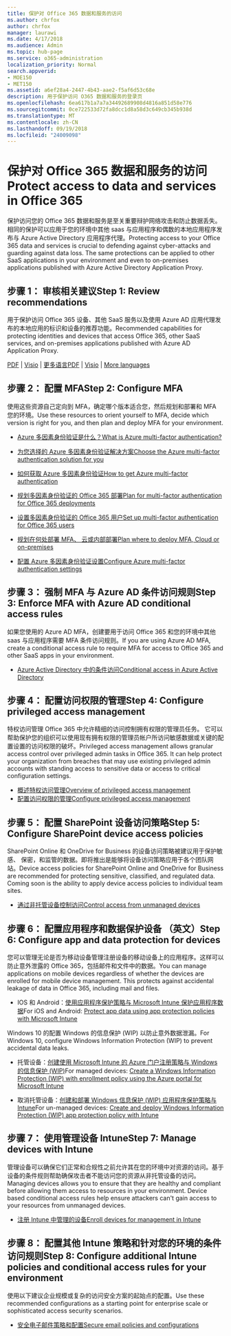 ```yaml
---
title: 保护对 Office 365 数据和服务的访问
ms.author: chrfox
author: chrfox
manager: laurawi
ms.date: 4/17/2018
ms.audience: Admin
ms.topic: hub-page
ms.service: o365-administration
localization_priority: Normal
search.appverid:
- MOE150
- MET150
ms.assetid: a6ef28a4-2447-4b43-aae2-f5af6d53c68e
description: 用于保护访问 O365 数据和服务的登录页
ms.openlocfilehash: 6ea617b1a7a7a34492689908d4816a851d58e776
ms.sourcegitcommit: 0ce722533d72fa8dcc1d8a58d3c649cb345b938d
ms.translationtype: MT
ms.contentlocale: zh-CN
ms.lasthandoff: 09/19/2018
ms.locfileid: "24009098"
---
```

# <a name="protect-access-to-data-and-services-in-office-365"></a><span data-ttu-id="fad25-103">保护对 Office 365 数据和服务的访问</span><span class="sxs-lookup"><span data-stu-id="fad25-103">Protect access to data and services in Office 365</span></span>

<span data-ttu-id="fad25-p101">保护访问您的 Office 365 数据和服务是至关重要辩护网络攻击和防止数据丢失。相同的保护可以应用于您的环境中其他 saas 与应用程序和偶数的本地应用程序发布与 Azure Active Directory 应用程序代理。</span><span class="sxs-lookup"><span data-stu-id="fad25-p101">Protecting access to your Office 365 data and services is crucial to defending against cyber-attacks and guarding against data loss. The same protections can be applied to other SaaS applications in your environment and even to on-premises applications published with Azure Active Directory Application Proxy.</span></span>
  
## <a name="step-1-review-recommendations"></a><span data-ttu-id="fad25-106">步骤 1： 审核相关建议</span><span class="sxs-lookup"><span data-stu-id="fad25-106">Step 1: Review recommendations</span></span>

<span data-ttu-id="fad25-107">用于保护访问 Office 365 设备、其他 SaaS 服务以及使用 Azure AD 应用代理发布的本地应用的标识和设备的推荐功能。</span><span class="sxs-lookup"><span data-stu-id="fad25-107">Recommended capabilities for protecting identities and devices that access Office 365, other SaaS services, and on-premises applications published with Azure AD Application Proxy.</span></span>
  
<span data-ttu-id="fad25-108">[PDF](https://go.microsoft.com/fwlink/p/?linkid=841656) | [Visio](https://go.microsoft.com/fwlink/p/?linkid=841657) | [更多语言](https://www.microsoft.com/download/details.aspx?id=55032)</span><span class="sxs-lookup"><span data-stu-id="fad25-108">[PDF](https://go.microsoft.com/fwlink/p/?linkid=841656) | [Visio](https://go.microsoft.com/fwlink/p/?linkid=841657) | [More languages](https://www.microsoft.com/download/details.aspx?id=55032)</span></span>
  
## <a name="step-2-configure-mfa"></a><span data-ttu-id="fad25-109">步骤 2： 配置 MFA</span><span class="sxs-lookup"><span data-stu-id="fad25-109">Step 2: Configure MFA</span></span>

<span data-ttu-id="fad25-110">使用这些资源自己定向到 MFA，确定哪个版本适合您，然后规划和部署和 MFA 您的环境。</span><span class="sxs-lookup"><span data-stu-id="fad25-110">Use these resources to orient yourself to MFA, decide which version is right for you, and then plan and deploy MFA for your environment.</span></span>
  
- [<span data-ttu-id="fad25-111">Azure 多因素身份验证是什么？</span><span class="sxs-lookup"><span data-stu-id="fad25-111">What is Azure multi-factor authentication?</span></span>](https://docs.microsoft.com/azure/multi-factor-authentication/multi-factor-authentication)
    
- [<span data-ttu-id="fad25-112">为您选择的 Azure 多因素身份验证解决方案</span><span class="sxs-lookup"><span data-stu-id="fad25-112">Choose the Azure multi-factor authentication solution for you</span></span>](https://docs.microsoft.com/azure/multi-factor-authentication/multi-factor-authentication-get-started)
    
- [<span data-ttu-id="fad25-113">如何获取 Azure 多因素身份验证</span><span class="sxs-lookup"><span data-stu-id="fad25-113">How to get Azure multi-factor authentication</span></span>](https://docs.microsoft.com/azure/multi-factor-authentication/multi-factor-authentication-versions-plans)
    
- [<span data-ttu-id="fad25-114">规划多因素身份验证的 Office 365 部署</span><span class="sxs-lookup"><span data-stu-id="fad25-114">Plan for multi-factor authentication for Office 365 deployments</span></span>](https://support.office.com/article/043807b2-21db-4d5c-b430-c8a6dee0e6ba)
    
- [<span data-ttu-id="fad25-115">设置多因素身份验证的 Office 365 用户</span><span class="sxs-lookup"><span data-stu-id="fad25-115">Set up multi-factor authentication for Office 365 users</span></span>](https://support.office.com/article/8f0454b2-f51a-4d9c-bcde-2c48e41621c6)
    
- [<span data-ttu-id="fad25-116">规划在何处部署 MFA、 云或内部部署</span><span class="sxs-lookup"><span data-stu-id="fad25-116">Plan where to deploy MFA, Cloud or on-premises</span></span>](https://docs.microsoft.com/azure/multi-factor-authentication/multi-factor-authentication-get-started)
    
- [<span data-ttu-id="fad25-117">配置 Azure 多因素身份验证设置</span><span class="sxs-lookup"><span data-stu-id="fad25-117">Configure Azure multi-factor authentication settings</span></span>](https://docs.microsoft.com/azure/multi-factor-authentication/multi-factor-authentication-whats-next)
    
## <a name="step-3-enforce-mfa-with-azure-ad-conditional-access-rules"></a><span data-ttu-id="fad25-118">步骤 3： 强制 MFA 与 Azure AD 条件访问规则</span><span class="sxs-lookup"><span data-stu-id="fad25-118">Step 3: Enforce MFA with Azure AD conditional access rules</span></span>

<span data-ttu-id="fad25-119">如果您使用的 Azure AD MFA，创建要用于访问 Office 365 和您的环境中其他 saas 与应用程序需要 MFA 条件访问规则。</span><span class="sxs-lookup"><span data-stu-id="fad25-119">If you are using Azure AD MFA, create a conditional access rule to require MFA for access to Office 365 and other SaaS apps in your environment.</span></span>
  
- [<span data-ttu-id="fad25-120">Azure Active Directory 中的条件访问</span><span class="sxs-lookup"><span data-stu-id="fad25-120">Conditional access in Azure Active Directory</span></span>](https://docs.microsoft.com/azure/active-directory/active-directory-conditional-access-azure-portal)
    
## <a name="step-4-configure-privileged-access-management"></a><span data-ttu-id="fad25-121">步骤 4： 配置访问权限的管理</span><span class="sxs-lookup"><span data-stu-id="fad25-121">Step 4: Configure privileged access management</span></span>

<span data-ttu-id="fad25-p102">特权访问管理 Office 365 中允许精细的访问控制拥有权限的管理员任务。 它可以帮助保护您的组织可以使用现有拥有权限的管理员帐户所访问敏感数据或关键的配置设置的访问权限的破坏。</span><span class="sxs-lookup"><span data-stu-id="fad25-p102">Privileged access management allows granular access control over privileged admin tasks in Office 365.  It can help protect your organization from breaches that may use existing privileged admin accounts with standing access to sensitive data or access to critical configuration settings.</span></span>

- [<span data-ttu-id="fad25-124">概述特权访问管理</span><span class="sxs-lookup"><span data-stu-id="fad25-124">Overview of privileged access management</span></span>](privileged-access-managment-overview.md)
- [<span data-ttu-id="fad25-125">配置访问权限的管理</span><span class="sxs-lookup"><span data-stu-id="fad25-125">Configure privileged access management</span></span>](privileged-access-management-configuration.md)

## <a name="step-5-configure-sharepoint-device-access-policies"></a><span data-ttu-id="fad25-126">步骤 5： 配置 SharePoint 设备访问策略</span><span class="sxs-lookup"><span data-stu-id="fad25-126">Step 5: Configure SharePoint device access policies</span></span>

<span data-ttu-id="fad25-p103">SharePoint Online 和 OneDrive for Business 的设备访问策略被建议用于保护敏感、 保密，和监管的数据。即将推出是能够将设备访问策略应用于各个团队网站。</span><span class="sxs-lookup"><span data-stu-id="fad25-p103">Device access policies for SharePoint Online and OneDrive for Business are recommended for protecting sensitive, classified, and regulated data. Coming soon is the ability to apply device access policies to individual team sites.</span></span>
  
- [<span data-ttu-id="fad25-129">通过非托管设备控制访问</span><span class="sxs-lookup"><span data-stu-id="fad25-129">Control access from unmanaged devices</span></span>](https://support.office.com/article/Control-access-from-unmanaged-devices-5ae550c4-bd20-4257-847b-5c20fb053622?ui=en-US&amp;rs=en-US&amp;ad=US)
    
## <a name="step-6-configure-app-and-data-protection-for-devices"></a><span data-ttu-id="fad25-130">步骤 6： 配置应用程序和数据保护设备 （英文）</span><span class="sxs-lookup"><span data-stu-id="fad25-130">Step 6: Configure app and data protection for devices</span></span>

<span data-ttu-id="fad25-p104">您可以管理无论是否为移动设备管理注册设备的移动设备上的应用程序。这样可以防止意外泄露的 Office 365，包括邮件和文件中的数据。</span><span class="sxs-lookup"><span data-stu-id="fad25-p104">You can manage applications on mobile devices regardless of whether the devices are enrolled for mobile device management. This protects against accidental leakage of data in Office 365, including mail and files.</span></span>
  
- <span data-ttu-id="fad25-133">IOS 和 Android：[使用应用程序保护策略与 Microsoft Intune 保护应用程序数据](https://docs.microsoft.com/intune-classic/deploy-use/protect-app-data-using-mobile-app-management-policies-with-microsoft-intune)</span><span class="sxs-lookup"><span data-stu-id="fad25-133">For iOS and Android: [Protect app data using app protection policies with Microsoft Intune](https://docs.microsoft.com/intune-classic/deploy-use/protect-app-data-using-mobile-app-management-policies-with-microsoft-intune)</span></span>
    
<span data-ttu-id="fad25-134">Windows 10 的配置 Windows 的信息保护 (WIP) 以防止意外数据泄漏。</span><span class="sxs-lookup"><span data-stu-id="fad25-134">For Windows 10, configure Windows Information Protection (WIP) to prevent accidental data leaks.</span></span>
  
- <span data-ttu-id="fad25-135">托管设备：[创建使用 Microsoft Intune 的 Azure 门户注册策略与 Windows 的信息保护 (WIP)](https://docs.microsoft.com/windows/threat-protection/windows-information-protection/create-wip-policy-using-intune-azure)</span><span class="sxs-lookup"><span data-stu-id="fad25-135">For managed devices: [Create a Windows Information Protection (WIP) with enrollment policy using the Azure portal for Microsoft Intune](https://docs.microsoft.com/windows/threat-protection/windows-information-protection/create-wip-policy-using-intune-azure)</span></span>
    
- <span data-ttu-id="fad25-136">取消托管设备：[创建和部署 Windows 信息保护 (WIP) 应用程序保护策略与 Intune](https://docs.microsoft.com/intune/windows-information-protection-policy-create)</span><span class="sxs-lookup"><span data-stu-id="fad25-136">For un-managed devices: [Create and deploy Windows Information Protection (WIP) app protection policy with Intune](https://docs.microsoft.com/intune/windows-information-protection-policy-create)</span></span>
    
## <a name="step-7-manage-devices-with-intune"></a><span data-ttu-id="fad25-137">步骤 7： 使用管理设备 Intune</span><span class="sxs-lookup"><span data-stu-id="fad25-137">Step 7: Manage devices with Intune</span></span>

<span data-ttu-id="fad25-p105">管理设备可以确保它们正常和合规性之前允许其在您的环境中对资源的访问。基于设备的条件规则帮助确保攻击者不能访问您的资源从非托管设备的访问。</span><span class="sxs-lookup"><span data-stu-id="fad25-p105">Managing devices allows you to ensure that they are healthy and compliant before allowing them access to resources in your environment. Device based conditional access rules help ensure attackers can't gain access to your resources from unmanaged devices.</span></span>
  
- [<span data-ttu-id="fad25-140">注册 Intune 中管理的设备</span><span class="sxs-lookup"><span data-stu-id="fad25-140">Enroll devices for management in Intune</span></span>](https://docs.microsoft.com/intune-classic/deploy-use/enroll-devices-in-microsoft-intune)
    
## <a name="step-8-configure-additional-intune-policies-and-conditional-access-rules-for-your-environment"></a><span data-ttu-id="fad25-141">步骤 8： 配置其他 Intune 策略和针对您的环境的条件访问规则</span><span class="sxs-lookup"><span data-stu-id="fad25-141">Step 8: Configure additional Intune policies and conditional access rules for your environment</span></span>

<span data-ttu-id="fad25-142">使用以下建议企业规模或复杂的访问安全方案的起始点的配置。</span><span class="sxs-lookup"><span data-stu-id="fad25-142">Use these recommended configurations as a starting point for enterprise scale or sophisticated access security scenarios.</span></span>
  
- [<span data-ttu-id="fad25-143">安全电子邮件策略和配置</span><span class="sxs-lookup"><span data-stu-id="fad25-143">Secure email policies and configurations</span></span>](https://docs.microsoft.com/azure/active-directory/secure-email-introduction)
    

